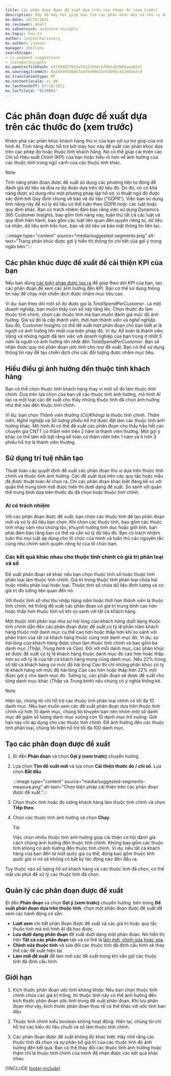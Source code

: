 ```yaml
---
title: Các phân đoạn được đề xuất dựa trên các thước đo (xem trước)
description: Hãy để máy học giúp bạn tìm các phân khúc mới và thú vị dựa trên các thuộc tính của khách hàng.
ms.date: 10/15/2021
ms.reviewer: mhart
ms.subservice: audience-insights
ms.topic: how-to
author: JimsonChalissery
ms.author: jimsonc
manager: shellyha
searchScope:
- ci-segment-suggestions
- customerInsights
ms.openlocfilehash: e3f504827029afa12c65ec6f065a62606aaa823f
ms.sourcegitcommit: 8a28e9458b857adf8e90e25e43b9bc422ebbb2cd
ms.translationtype: MT
ms.contentlocale: vi-VN
ms.lasthandoff: 07/18/2022
ms.locfileid: "9170983"
---
```

# <a name="suggested-segments-based-on-measures-preview"></a>Các phân đoạn được đề xuất dựa trên các thước đo (xem trước)

Khám phá các phân khúc khách hàng thú vị của bạn với sự trợ giúp của mô hình AI. Tính năng được hỗ trợ bởi máy học này đề xuất các phân khúc dựa trên các phép đo hoặc thuộc tính khách hàng. Nó có thể giúp cải thiện các Chỉ số Hiệu suất Chính (KPI) của bạn hoặc hiểu rõ hơn về ảnh hưởng của các thuộc tính trong ngữ cảnh của các thuộc tính khác.

> [!NOTE]
> Tính năng phân đoạn được đề xuất sử dụng các phương tiện tự động để đánh giá dữ liệu và đưa ra dự đoán dựa trên dữ liệu đó. Do đó, nó có khả năng được sử dụng như một phương pháp lập hồ sơ, vì thuật ngữ đó được xác định bởi Quy định chung về bảo vệ dữ liệu ("GDPR"). Việc bạn sử dụng tính năng này để xử lý dữ liệu có thể tuân theo GDPR hoặc các luật hoặc quy định khác. Bạn có trách nhiệm đảm bảo rằng việc sử dụng Dynamics 365 Customer Insights, bao gồm tính năng này, tuân thủ tất cả các luật và quy định hiện hành, bao gồm các luật liên quan đến quyền riêng tư, dữ liệu cá nhân, dữ liệu sinh trắc học, bảo vệ dữ liệu và bảo mật thông tin liên lạc.

:::image type="content" source="media/suggested-segments.png" alt-text="Trang phân khúc được gợi ý hiển thị thông tin chi tiết của gợi ý trong ngăn bên.":::

## <a name="suggested-segments-to-improve-your-kpis"></a>Các phân khúc được đề xuất để cải thiện KPI của bạn

Nếu bạn dùng [các biện pháp được tạo ra](measures.md) để giúp theo dõi KPI của bạn, tạo các phân đoạn để xem các ảnh hưởng đến KPI. Bạn có thể sử dụng thông tin này để chạy một chiến dịch được nhắm mục tiêu cao.

Ví dụ: bạn theo dõi một số đo được gọi là *TotalSpendPerCustomer*. Là một doanh nghiệp, bạn muốn thấy con số này tăng lên. Chọn thước đo làm thuộc tính chính, chọn các thuộc tính mà bạn muốn đánh giá mức độ ảnh hưởng. Giả sử đó là *cấp thành viên*, *thời hạn thành viên* và *nghề nghiệp*. Sau đó, Customer Insights có thể đề xuất một phân đoạn cho bạn biết ai là người có ảnh hưởng lớn nhất của biện pháp đó. Ví dụ: *Kế toán* là thành viên *Vàng* và những người đã làm việc với doanh nghiệp của bạn trong *ít nhất 5 năm* là người có ảnh hưởng lớn nhất đến *TotalSpendPerCustomer*. Bạn sẽ nhận được quy mô phân đoạn ước tính cho mọi đề xuất. Bạn có thể sử dụng thông tin này để tạo chiến dịch cho các đối tượng được nhắm mục tiêu.

## <a name="understand-what-influences-a-customer-attribute"></a>Hiểu điều gì ảnh hưởng đến thuộc tính khách hàng

Bạn có thể chọn thuộc tính khách hàng thay vì một số đo làm thuộc tính chính. Dựa trên lựa chọn của bạn về các thuộc tính ảnh hưởng, mô hình AI tạo ra một loạt các đề xuất cho thấy những thuộc tính đã chọn ảnh hưởng như thế nào đến thuộc tính chính.

Ví dụ: bạn chọn *Thành viên thưởng (Có/Không)* là thuộc tính chính. *Thâm niên*, *Nghề nghiệp* và *Số lượng phiếu hỗ trợ* được đặt làm các thuộc tính ảnh hưởng khác. Mô hình AI có thể đề xuất các phân đoạn cho thấy hầu hết các chuyên gia CNTT có thâm niên trên 2 năm là thành viên thưởng. Một gợi ý khác có thể làm nổi bật rằng kế toán có thâm niên trên 1 năm và ít hơn 3 phiếu hỗ trợ là thành viên thưởng.

## <a name="artificial-intelligence-usage"></a>Sử dụng trí tuệ nhân tạo

Thuật toán cây quyết định đề xuất các phân đoạn thú vị dựa trên thuộc tính chính và thuộc tính ảnh hưởng. Các đề xuất dựa trên các quy tắc hoặc mẫu đã được thuật toán AI chọn ra. Chỉ các phân đoạn khác biệt đáng kể so với quần thể trung bình mới được hiển thị dưới dạng đề xuất. So sánh với quần thể trung bình dựa trên thước đo đã chọn hoặc thuộc tính chính.

### <a name="responsible-ai"></a>AI có trách nhiệm

Với các phân đoạn được đề xuất, bạn chọn các thuộc tính để tạo phân đoạn mới và xử lý dữ liệu bạn chọn. Khi chọn các thuộc tính, bao gồm các thuộc tính nhạy cảm như chủng tộc, khuynh hướng tình dục hoặc giới tính, bạn phải đảm bảo rằng bạn có thể và cần xử lý dữ liệu đó. Bạn có trách nhiệm tuân thủ mọi luật áp dụng cho tổ chức của mình và tuân thủ các nguyên tắc cũng như chính sách quyền riêng tư của tổ chức bạn.

### <a name="different-results-for-primary-attributes-with-categorical-and-numeric-values"></a>Các kết quả khác nhau cho thuộc tính chính có giá trị phân loại và số

Đề xuất phân đoạn sẽ khác nếu bạn chọn thuộc tính số hoặc thuộc tính phân loại làm thuộc tính chính. Giá trị trong thuộc tính phân loại chứa hai hoặc nhiều phân loại hoặc loại. Thuộc tính số chứa dữ liệu định lượng và có giá trị đo lường liên quan đến nó.

Với thuộc tính số như *thu nhập hàng năm* hoặc *thời hạn thành viên* là thuộc tính chính, hệ thống đề xuất các phân đoạn có giá trị trung bình cao hơn hoặc thấp hơn thuộc tính số khi so sánh với tất cả khách hàng.

Một thuộc tính phân loại như *sự hài lòng của khách hàng* dưới dạng thuộc tính chính dẫn đến các phân đoạn được đề xuất có tỷ lệ phần trăm khách hàng thuộc một danh mục cụ thể cao hơn hoặc thấp hơn khi so sánh với phần trăm của tất cả khách hàng thuộc cùng một danh mục đó. Ví dụ: *sự hài lòng của khách hàng* được chọn làm thuộc tính chính và bao gồm ba danh mục (*Thấp*, *Trung bình* và *Cao*). Đối với mỗi danh mục, các phân khúc sẽ được đề xuất có tỷ lệ khách hàng thuộc danh mục đó cao hơn hoặc thấp hơn so với tỷ lệ của tất cả khách hàng trong cùng danh mục. Nếu 22% trong số tất cả khách hàng có mức độ hài lòng *Cao* thì chỉ những phân khúc có tỷ lệ khách hàng với mức độ hài lòng *Cao* cao hơn hoặc thấp hơn 22% mới được gợi ý cho danh mục đó. Tương tự, các phân đoạn sẽ được đề xuất cho từng danh mục khác (*Thấp* và *Trung bình*) nếu chúng có ý nghĩa thống kê.

> [!NOTE]
> Hiện tại, chúng tôi chỉ hỗ trợ các thuộc tính phân loại chính có tối đa 10 danh mục. Nếu bạn muốn xem các đề xuất phân đoạn dựa trên thuộc tính chính có hơn 10 danh mục, chúng tôi khuyên bạn nên nhóm một số danh mục để giảm số lượng danh mục xuống còn 10 danh mục trở xuống. Giới hạn này chỉ áp dụng cho các thuộc tính chính. Để ảnh hưởng đến các thuộc tính phân loại, chúng tôi hiện hỗ trợ tối đa 100 danh mục.

## <a name="generate-suggested-segments"></a>Tạo các phân đoạn được đề xuất

1. Đi đến **Phân đoạn** và chọn **Gợi ý (xem trước)** chuyển hướng.

1. Lựa chọn **Tìm đề xuất mới** và lựa chọn **Cải thiện thước đo / chỉ số**. Lựa chọn **Bắt đầu**.

   :::image type="content" source="media/suggested-segments-measure.png" alt-text="Chọn biện pháp cải thiện trên các phân đoạn được đề xuất.":::

1. Chọn thuộc tính hoặc đo lường khách hàng làm thuộc tính chính và chọn **Tiếp theo**.

1. Chọn các thuộc tính ảnh hưởng và chọn **Chạy**.

   > [!TIP]
   > Việc chọn nhiều thuộc tính ảnh hưởng giúp cải thiện cơ hội đánh giá cách chúng ảnh hưởng đến thuộc tính chính. Không bao gồm các thuộc tính không có ảnh hưởng đến thuộc tính chính. Ví dụ: nếu tất cả khách hàng của bạn đến từ một quốc gia cụ thể, đừng bao gồm thuộc tính *quốc gia* vì nó sẽ không có bất kỳ tác động nào đến đầu ra.

Tùy thuộc vào số lượng hồ sơ khách hàng và các thuộc tính đã chọn, có thể mất vài phút để xử lý các thuộc tính đã chọn.

## <a name="manage-suggested-segments"></a>Quản lý các phân đoạn được đề xuất

Đi đến **Phân đoạn** và chọn **Gợi ý (xem trước)** chuyển hướng. bên trong **Đề xuất phân đoạn dựa trên thuộc tính**, chọn một phân đoạn được đề xuất để xem các hành động có sẵn.

- **Lượt xem** chi tiết phân đoạn được đề xuất và các giá trị hoặc quy tắc thuộc tính mà mô hình AI đã học được.
- **Lưu dưới dạng phân đoạn** đề xuất dưới dạng một phân đoạn. Nó hiển thị trên **Tất cả các phân đoạn** tab và có thể là [làm mới, chỉnh sửa hoặc xóa](segments.md).
- **Chỉnh sửa thuộc tính** và sửa đổi các thuộc tính đã định cấu hình sẽ thay thế các đề xuất hiện tại.
- **Làm mới đề xuất** để làm mới các đề xuất trong khi vẫn giữ các thuộc tính đã định cấu hình.

## <a name="limitations"></a>Giới hạn

1. Kích thước phân đoạn ước tính không khớp: Nếu bạn chọn thuộc tính chính chứa các giá trị trống, thì thuộc tính này có thể ảnh hưởng đến kích thước phân đoạn ước tính trong đề xuất phân đoạn. Khi lưu phân đoạn như vậy, kích thước phân đoạn thực tế có thể khác với ước tính ban đầu.

2. Thuộc tính chính kiểu boolean không hoạt động: Hiện tại, chúng tôi chỉ hỗ trợ các kiểu dữ liệu chuỗi và số làm thuộc tính chính.

3. Các phân đoạn được đề xuất không đủ khác biệt: Hãy nhớ rằng các thuộc tính đã chọn và sự phân bổ giá trị của các thuộc tính đó ảnh hưởng đến kết quả. Bạn có thể thay đổi các thuộc tính ảnh hưởng hoặc thậm chí là thuộc tính chính của mình để nhận được các kết quả khác nhau.

[!INCLUDE [footer-include](includes/footer-banner.md)]